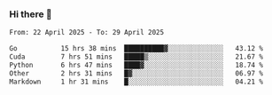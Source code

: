 ### Hi there 👋

<!--[![Top Langs](https://github-readme-stats.vercel.app/api/top-langs/?username=Shuze-Liu)](https://github.com/Shuze-Liu/github-readme-stats)-->
<!--START_SECTION:waka-->

```txt
From: 22 April 2025 - To: 29 April 2025

Go           15 hrs 38 mins  ██████████▓░░░░░░░░░░░░░░   43.12 %
Cuda         7 hrs 51 mins   █████▒░░░░░░░░░░░░░░░░░░░   21.67 %
Python       6 hrs 47 mins   ████▓░░░░░░░░░░░░░░░░░░░░   18.74 %
Other        2 hrs 31 mins   █▓░░░░░░░░░░░░░░░░░░░░░░░   06.97 %
Markdown     1 hr 31 mins    █░░░░░░░░░░░░░░░░░░░░░░░░   04.21 %
```

<!--END_SECTION:waka-->

<!--
**Shuze-Liu/Shuze-Liu** is a ✨ _special_ ✨ repository because its `README.md` (this file) appears on your GitHub profile.

Here are some ideas to get you started:

- 🔭 I’m currently working on ...
- 🌱 I’m currently learning ...
- 👯 I’m looking to collaborate on ...
- 🤔 I’m looking for help with ...
- 💬 Ask me about ...
- 📫 How to reach me: ...
- 😄 Pronouns: ...
- ⚡ Fun fact: ...
-->
